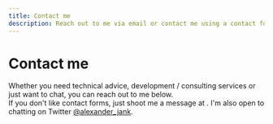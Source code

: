 ```yaml
---
title: Contact me
description: Reach out to me via email or contact me using a contact form.
---
```

# Contact me

Whether you need technical advice, development / consulting services or just want to chat, you can reach out to me below.  
If you don't like contact forms, just shoot me a message at <client-onl><private-email></private-email></client-only>. I'm also open to chatting on Twitter <a href="https://twitter.com/alexander_jank">@alexander_jank</a>.

<contact-form></contact-form>
